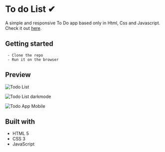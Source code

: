 # To do List ✔

A simple and  responsive To Do app based only in Html, Css and Javascript. 
Check it out [here](https://leonardotadeufss.github.io/todolist/).

## Getting started

     - Clone the repo
     - Run it on the browser


## Preview

![Todo List](https://media.giphy.com/media/aMXgqzGKshM58MJJkn/giphy.gif)

![Todo List darkmode](https://media.giphy.com/media/pp4xoD0hSX1MhKYX7m/giphy.gif)

![Todo App Mobile](https://media.giphy.com/media/hu56DrYZ0updXzCNhC/source.gif)

## Built with

 - HTML 5
 - CSS 3
 - JavaScript
